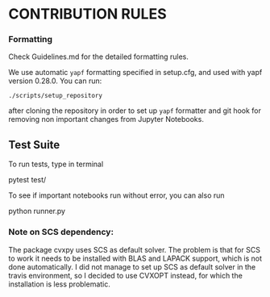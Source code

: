 # CONTRIBUTION RULES 

### Formatting

Check Guidelines.md for the detailed formatting rules.

We use automatic `yapf` formatting specified in setup.cfg, and used with yapf version 0.28.0.
You can run:

    ./scripts/setup_repository
   
after cloning the repository in order to set up `yapf` formatter
and git hook for removing non important changes from Jupyter Notebooks. 

## Test Suite

To run tests, type in terminal

   pytest test/

To see if important notebooks run without error, you can also run

   python runner.py


### Note on SCS dependency:

The package cvxpy uses SCS as default solver. The problem is that for SCS to work
it needs to be installed with BLAS and LAPACK support, which is not done automatically.
I did not manage to set up SCS as default solver in the travis environment, so I
decided to use CVXOPT instead, for which the installation is less problematic.
